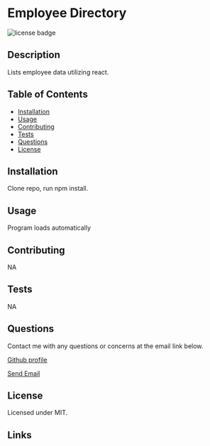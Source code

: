 # Employee Directory

  <img src =https://img.shields.io/badge/license-MIT-brightgreen alt = "license badge">

  ## Description

  Lists employee data utilizing react.

  ## Table of Contents

  * [Installation](#installation)
  * [Usage](#usage)
  * [Contributing](#contributing)
  * [Tests](#tests)
  * [Questions](#questions)
  * [License](#license)

  ## Installation

  Clone repo, run npm install.
  
  ## Usage
 
  Program loads automatically

  ## Contributing

  NA

  ## Tests

  NA

  ## Questions

  Contact me with any questions or concerns at the email link below.
  
  [Github profile](https://github.com/steverodrig) 

  <a href = "mailto: sr_rodrig@yahoo.com">Send Email</a>

  ## License

  Licensed under MIT.

  ## Links
